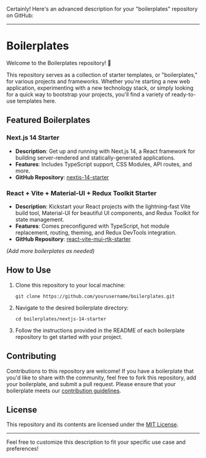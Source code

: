 Certainly! Here's an advanced description for your "boilerplates" repository on GitHub:

---

# Boilerplates

Welcome to the Boilerplates repository! 🚀

This repository serves as a collection of starter templates, or "boilerplates," for various projects and frameworks. Whether you're starting a new web application, experimenting with a new technology stack, or simply looking for a quick way to bootstrap your projects, you'll find a variety of ready-to-use templates here.

## Featured Boilerplates

### Next.js 14 Starter
- **Description**: Get up and running with Next.js 14, a React framework for building server-rendered and statically-generated applications.
- **Features**: Includes TypeScript support, CSS Modules, API routes, and more.
- **GitHub Repository**: [nextjs-14-starter](https://github.com/yourusername/nextjs-14-starter)

### React + Vite + Material-UI + Redux Toolkit Starter
- **Description**: Kickstart your React projects with the lightning-fast Vite build tool, Material-UI for beautiful UI components, and Redux Toolkit for state management.
- **Features**: Comes preconfigured with TypeScript, hot module replacement, routing, theming, and Redux DevTools integration.
- **GitHub Repository**: [react-vite-mui-rtk-starter](https://github.com/yourusername/react-vite-mui-rtk-starter)

_(Add more boilerplates as needed)_

## How to Use
1. Clone this repository to your local machine:
   ```
   git clone https://github.com/yourusername/boilerplates.git
   ```
2. Navigate to the desired boilerplate directory:
   ```
   cd boilerplates/nextjs-14-starter
   ```
3. Follow the instructions provided in the README of each boilerplate repository to get started with your project.

## Contributing
Contributions to this repository are welcome! If you have a boilerplate that you'd like to share with the community, feel free to fork this repository, add your boilerplate, and submit a pull request. Please ensure that your boilerplate meets our [contribution guidelines](CONTRIBUTING.md).

## License
This repository and its contents are licensed under the [MIT License](LICENSE).

---

Feel free to customize this description to fit your specific use case and preferences!
